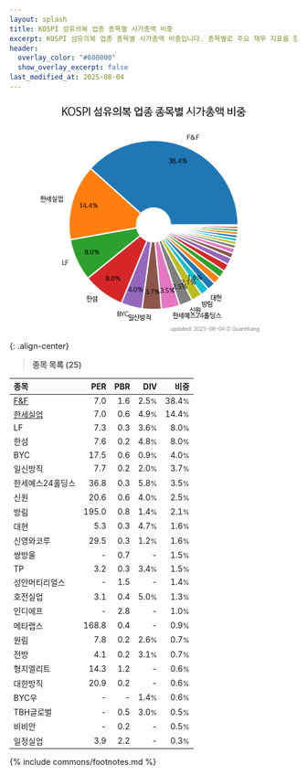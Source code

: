 ```yaml
---
layout: splash
title: KOSPI 섬유의복 업종 종목별 시가총액 비중
excerpt: KOSPI 섬유의복 업종 종목별 시가총액 비중입니다. 종목별로 주요 재무 지표를 함께 표시합니다.
header:
  overlay_color: "#800000"
  show_overlay_excerpt: false
last_modified_at: 2025-08-04
---
```



![KOSPI 섬유의복 업종 종목별 시가총액 비중](/stats/sector/images/kospi_업종_섬유의복_종목.png){: .align-center}


> **종목 목록 (25)**<a id="list"></a>

| **종목** | **PER** | **PBR** | **DIV** | **비중** |
| :------- | ------: | ------: | ------: | -------: |
| [F&F](/383220/) | 7.0 | 1.6 | 2.5<small>%</small> | 38.4<small>%</small> |
| [한세실업](/105630/) | 7.0 | 0.6 | 4.9<small>%</small> | 14.4<small>%</small> |
| LF | 7.3 | 0.3 | 3.6<small>%</small> | 8.0<small>%</small> |
| 한섬 | 7.6 | 0.2 | 4.8<small>%</small> | 8.0<small>%</small> |
| BYC | 17.5 | 0.6 | 0.9<small>%</small> | 4.0<small>%</small> |
| 일신방직 | 7.7 | 0.2 | 2.0<small>%</small> | 3.7<small>%</small> |
| 한세예스24홀딩스 | 36.8 | 0.3 | 5.8<small>%</small> | 3.5<small>%</small> |
| 신원 | 20.6 | 0.6 | 4.0<small>%</small> | 2.5<small>%</small> |
| 방림 | 195.0 | 0.8 | 1.4<small>%</small> | 2.1<small>%</small> |
| 대현 | 5.3 | 0.3 | 4.7<small>%</small> | 1.6<small>%</small> |
| 신영와코루 | 29.5 | 0.3 | 1.2<small>%</small> | 1.6<small>%</small> |
| 쌍방울 | - | 0.7 | - | 1.5<small>%</small> |
| TP | 3.2 | 0.3 | 3.4<small>%</small> | 1.5<small>%</small> |
| 성안머티리얼스 | - | 1.5 | - | 1.4<small>%</small> |
| 호전실업 | 3.1 | 0.4 | 5.0<small>%</small> | 1.3<small>%</small> |
| 인디에프 | - | 2.8 | - | 1.0<small>%</small> |
| 메타랩스 | 168.8 | 0.4 | - | 0.9<small>%</small> |
| 원림 | 7.8 | 0.2 | 2.6<small>%</small> | 0.7<small>%</small> |
| 전방 | 4.1 | 0.2 | 3.1<small>%</small> | 0.7<small>%</small> |
| 형지엘리트 | 14.3 | 1.2 | - | 0.6<small>%</small> |
| 대한방직 | 20.9 | 0.2 | - | 0.6<small>%</small> |
| BYC우 | - | - | 1.4<small>%</small> | 0.6<small>%</small> |
| TBH글로벌 | - | 0.5 | 3.0<small>%</small> | 0.5<small>%</small> |
| 비비안 | - | 0.2 | - | 0.5<small>%</small> |
| 일정실업 | 3.9 | 2.2 | - | 0.3<small>%</small> |

{% include commons/footnotes.md %}